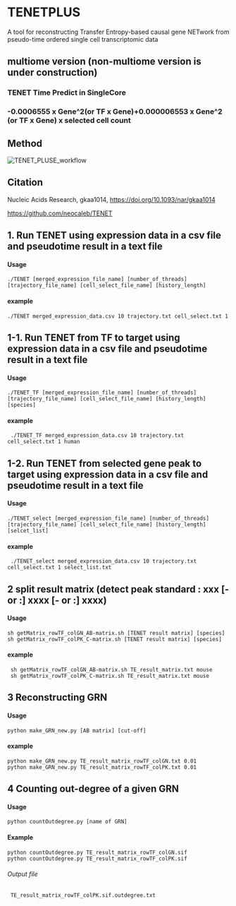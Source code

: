 # TENETPLUS

A tool for reconstructing Transfer Entropy-based causal gene NETwork from pseudo-time ordered single cell transcriptomic data 

## multiome version (non-multiome version is under construction)
### TENET Time Predict in SingleCore

### -0.0006555 x Gene^2(or TF x Gene)+0.000006553 x Gene^2 (or TF x Gene) x selected cell count


## Method
<div>
	
![TENET_PLUSE_workflow](https://user-images.githubusercontent.com/61915842/200551135-54f726db-6863-4d52-8322-98246300a13d.PNG)


</div>


## Citation

Nucleic Acids Research, gkaa1014, https://doi.org/10.1093/nar/gkaa1014

https://github.com/neocaleb/TENET


## 1. Run TENET using expression data in a csv file and pseudotime result in a text file
#### Usage

	./TENET [merged_expression_file_name] [number_of_threads] [trajectory_file_name] [cell_select_file_name] [history_length]
	
#### example

	./TENET merged_expression_data.csv 10 trajectory.txt cell_select.txt 1

## 1-1. Run TENET from TF to target using expression data in a csv file and pseudotime result in a text file
#### Usage

 	./TENET_TF [merged_expression_file_name] [number_of_threads] [trajectory_file_name] [cell_select_file_name] [history_length] [species]
	
#### example

	 ./TENET_TF merged_expression_data.csv 10 trajectory.txt cell_select.txt 1 human
	 
## 1-2. Run TENET from selected gene peak to target using expression data in a csv file and pseudotime result in a text file
#### Usage

 	./TENET_select [merged_expression_file_name] [number_of_threads] [trajectory_file_name] [cell_select_file_name] [history_length] [selcet_list]
	
#### example

	 ./TENET_select merged_expression_data.csv 10 trajectory.txt cell_select.txt 1 select_list.txt
	
## 2 split result matrix (detect peak standard : xxx [- or :] xxxx [- or :] xxxx)

#### Usage

 	sh getMatrix_rowTF_colGN_AB-matrix.sh [TENET result matrix] [species]
 	sh getMatrix_rowTF_colPK_C-matrix.sh [TENET result matrix] [species]
	
#### example

	 sh getMatrix_rowTF_colGN_AB-matrix.sh TE_result_matrix.txt mouse
	 sh getMatrix_rowTF_colPK_C-matrix.sh TE_result_matrix.txt mouse
	
## 3 Reconstructing GRN

#### Usage

 	python make_GRN_new.py [AB matrix] [cut-off]
	
#### example

 	python make_GRN_new.py TE_result_matrix_rowTF_colGN.txt 0.01 
 	python make_GRN_new.py TE_result_matrix_rowTF_colPK.txt 0.01
	
## 4 Counting out-degree of a given GRN

#### Usage
 	python countOutdegree.py [name of GRN]
#### Example
 	python countOutdegree.py TE_result_matrix_rowTF_colGN.sif  
 	python countOutdegree.py TE_result_matrix_rowTF_colPK.sif

###### Output file
	 TE_result_matrix_rowTF_colPK.sif.outdegree.txt

	
	
	
	
	
	
	
	
	
	
	
